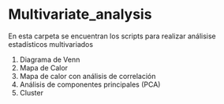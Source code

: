 # Multivariate_analysis

En esta carpeta se encuentran los scripts para realizar análisise estadísticos multivariados

1. Diagrama de Venn
2. Mapa de Calor
3. Mapa de calor con análisis de correlación
4. Análisis de componentes principales (PCA)
5. Cluster
